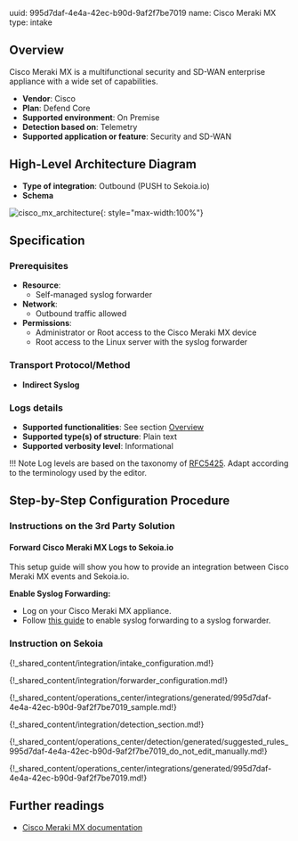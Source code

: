 uuid: 995d7daf-4e4a-42ec-b90d-9af2f7be7019
name: Cisco Meraki MX
type: intake

## Overview

Cisco Meraki MX is a multifunctional security and SD-WAN enterprise appliance with a wide set of capabilities.

- **Vendor**: Cisco
- **Plan**: Defend Core
- **Supported environment**: On Premise
- **Detection based on**: Telemetry
- **Supported application or feature**: Security and SD-WAN

## High-Level Architecture Diagram

- **Type of integration**: Outbound (PUSH to Sekoia.io)
- **Schema**

![cisco_mx_architecture](/assets/integration/cisco_mx_architecture.png){: style="max-width:100%"}

## Specification

### Prerequisites

- **Resource**:
    - Self-managed syslog forwarder
- **Network**:
    - Outbound traffic allowed
- **Permissions**:
    - Administrator or Root access to the Cisco Meraki MX device
    - Root access to the Linux server with the syslog forwarder

### Transport Protocol/Method

- **Indirect Syslog**

### Logs details

- **Supported functionalities**: See section [Overview](#overview)
- **Supported type(s) of structure**: Plain text
- **Supported verbosity level**: Informational

!!! Note
    Log levels are based on the taxonomy of [RFC5425](https://datatracker.ietf.org/doc/html/rfc5424). Adapt according to the terminology used by the editor.

## Step-by-Step Configuration Procedure

### Instructions on the 3rd Party Solution

#### Forward Cisco Meraki MX Logs to Sekoia.io

This setup guide will show you how to provide an integration between Cisco Meraki MX events and Sekoia.io.

**Enable Syslog Forwarding:**
   - Log on your Cisco Meraki MX appliance.
   - Follow [this guide](https://documentation.meraki.com/General_Administration/Monitoring_and_Reporting/Syslog_Server_Overview_and_Configuration#Configure_Dashboard) to enable syslog forwarding to a syslog forwarder.

### Instruction on Sekoia

{!_shared_content/integration/intake_configuration.md!}

{!_shared_content/integration/forwarder_configuration.md!}

{!_shared_content/operations_center/integrations/generated/995d7daf-4e4a-42ec-b90d-9af2f7be7019_sample.md!}

{!_shared_content/integration/detection_section.md!}

{!_shared_content/operations_center/detection/generated/suggested_rules_995d7daf-4e4a-42ec-b90d-9af2f7be7019_do_not_edit_manually.md!}

{!_shared_content/operations_center/integrations/generated/995d7daf-4e4a-42ec-b90d-9af2f7be7019.md!}

## Further readings

- [Cisco Meraki MX documentation](https://documentation.meraki.com/MX)